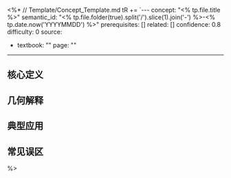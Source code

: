 <%*
// Template/Concept_Template.md
tR += `---
concept: "<% tp.file.title %>"
semantic_id: "<% tp.file.folder(true).split('/').slice(1).join('-') %>-<% tp.date.now('YYYYMMDD') %>"
prerequisites: []
related: []
confidence: 0.8
difficulty: 0
source:
  - textbook: ""
    page: ""
---

## 核心定义


## 几何解释


## 典型应用


## 常见误区

%>
